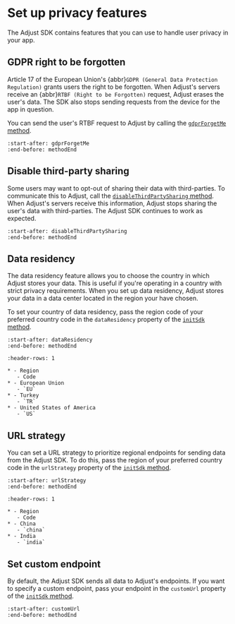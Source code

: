 # Set up privacy features

The Adjust SDK contains features that you can use to handle user privacy in your app.

## GDPR right to be forgotten

Article 17 of the European Union's {abbr}`GDPR (General Data Protection Regulation)` grants users the right to be forgotten. When Adjust's servers receive an {abbr}`RTBF (Right to be Forgotten)` request, Adjust erases the user's data. The SDK also stops sending requests from the device for the app in question.

You can send the user's RTBF request to Adjust by calling the [`gdprForgetMe` method](web-gdprForgetMe-invocation).

```{include} /web/fragments/Adjust.md
:start-after: gdprForgetMe
:end-before: methodEnd
```

## Disable third-party sharing

Some users may want to opt-out of sharing their data with third-parties. To communicate this to Adjust, call the [`disableThirdPartySharing` method](web-disableThirdPartySharing-invocation). When Adjust's servers receive this information, Adjust stops sharing the user's data with third-parties. The Adjust SDK continues to work as expected.

```{include} /web/fragments/Adjust.md
:start-after: disableThirdPartySharing
:end-before: methodEnd
```

## Data residency

The data residency feature allows you to choose the country in which Adjust stores your data. This is useful if you're operating in a country with strict privacy requirements. When you set up data residency, Adjust stores your data in a data center located in the region your have chosen.

To set your country of data residency, pass the region code of your preferred country code in the `dataResidency` property of the [`initSdk` method](web-initSdk-invocation).

```{include} /web/fragments/Adjust.md
:start-after: dataResidency
:end-before: methodEnd
```

```{list-table} Available regions
:header-rows: 1

* - Region
   - Code
* - European Union
   - `EU`
* - Turkey
   - `TR`
* - United States of America
   - `US`
```

## URL strategy

You can set a URL strategy to prioritize regional endpoints for sending data from the Adjust SDK. To do this, pass the region of your preferred country code in the `urlStrategy` property of the [`initSdk` method](web-initSdk-invocation).

```{include} /web/fragments/Adjust.md
:start-after: urlStrategy
:end-before: methodEnd
```

```{list-table} Available regions
:header-rows: 1

* - Region
   - Code
* - China
   - `china`
* - India
   - `india`
```

## Set custom endpoint

By default, the Adjust SDK sends all data to Adjust's endpoints. If you want to specify a custom endpoint, pass your endpoint in the `customUrl` property of the [`initSdk` method](web-initSdk-invocation).

```{include} /web/fragments/Adjust.md
:start-after: customUrl
:end-before: methodEnd
```
